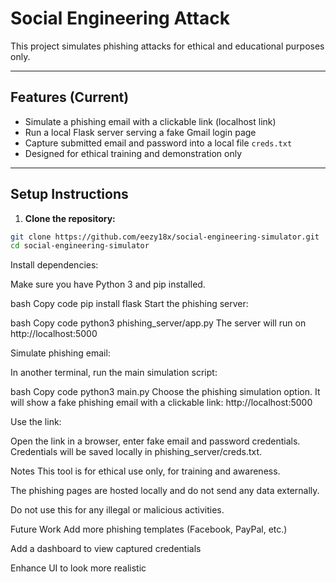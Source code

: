 # Social Engineering Attack 

This project simulates phishing attacks for ethical and educational purposes only.

---

## Features (Current)

- Simulate a phishing email with a clickable link (localhost link)
- Run a local Flask server serving a fake Gmail login page
- Capture submitted email and password into a local file `creds.txt`
- Designed for ethical training and demonstration only

---

## Setup Instructions

1. **Clone the repository:**

```bash
git clone https://github.com/eezy18x/social-engineering-simulator.git
cd social-engineering-simulator
```

Install dependencies:

Make sure you have Python 3 and pip installed.

bash
Copy code
pip install flask
Start the phishing server:

bash
Copy code
python3 phishing_server/app.py
The server will run on http://localhost:5000

Simulate phishing email:

In another terminal, run the main simulation script:

bash
Copy code
python3 main.py
Choose the phishing simulation option. It will show a fake phishing email with a clickable link:
http://localhost:5000

Use the link:

Open the link in a browser, enter fake email and password credentials.
Credentials will be saved locally in phishing_server/creds.txt.

Notes
This tool is for ethical use only, for training and awareness.

The phishing pages are hosted locally and do not send any data externally.

Do not use this for any illegal or malicious activities.

Future Work
Add more phishing templates (Facebook, PayPal, etc.)

Add a dashboard to view captured credentials

Enhance UI to look more realistic


